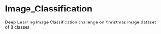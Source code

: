 # Image_Classification
Deep Learning Image Classification challenge on Christmas image dataset of 8 classes.
